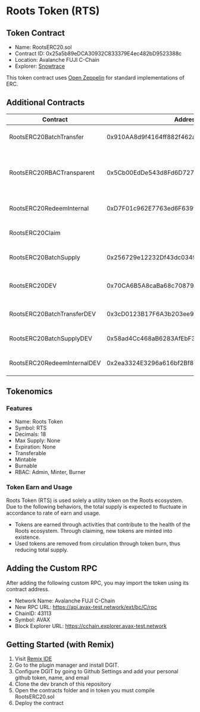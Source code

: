 # Roots Token (RTS)

## Token Contract
- Name: RootsERC20.sol
- Contract ID: 0x25a5b89eDCA30932C833379E4ec482bD9523388c
- Location: Avalanche FUJI C-Chain
- Explorer: [Snowtrace](https://testnet.snowtrace.io/address/0x25a5b89eDCA30932C833379E4ec482bD9523388c)

This token contract uses [Open Zeppelin](https://github.com/OpenZeppelin/openzeppelin-contracts) for standard implementations of ERC.

## Additional Contracts


| Contract | Address | RBAC | Description
| --- | --- | --- | --- |
| RootsERC20BatchTransfer | 0x910AA8d9f4164ff882f462afE27487Df08e64666 | Yes | Adds Batch Transfer to RTS |
| RootsERC20RBACTransparent | 0x5Cb00EdDe543d8Fd6D727174BeB430A19fd4c788 | Yes | Allows execution of RBAC operations while storing addresses |
| RootsERC20RedeemInternal | 0xD7F01c962E7763ed6F639f508fb509B949681065  | Yes | Redeem feature for RTS |
| RootsERC20Claim |  | Yes | Claim feature for RTS |
| RootsERC20BatchSupply | 0x256729e12232Df43dc034975a964CA5bB2BbD580 | Yes | Adds Batch Mint/Burn to RTS |
| RootsERC20DEV | 0x70CA6B5A8caBa68c70879f7693dF2C4e970a99C4 | Yes | Token used for development purposes
| RootsERC20BatchTransferDEV | 0x3cD0123B17F6A3b203ee90E8483eB2C1Fe672992 | Yes | Adds Batch Transfer to RTSDEV |
| RootsERC20BatchSupplyDEV | 0x58ad4Cc468aB6283AfEbF3F485eA46d15edDf178 | Yes | Adds Batch Mint/Burn to RTSDEV |
| RootsERC20RedeemInternalDEV | 0x2ea3324E3296a616bf2Bf876D86979EcA82475FF | Yes | Redeem feature for RTSDEV |

## Tokenomics
### Features
- Name: Roots Token
- Symbol: RTS
- Decimals: 18
- Max Supply: None
- Expiration: None
- Transferable
- Mintable
- Burnable
- RBAC: Admin, Minter, Burner


### Token Earn and Usage
Roots Token (RTS) is used solely a utility token on the Roots ecosystem. Due to the following behaviors, the total supply is expected to fluctuate in accordance to rate of earn and usage.
- Tokens are earned through activities that contribute to the health of the Roots ecosystem. Through claiming, new tokens are minted into existence.
- Used tokens are removed from circulation through token burn, thus reducing total supply.


## Adding the Custom RPC
After adding the following custom RPC, you may import the token using its contract address.
- Network Name: Avalanche FUJI C-Chain
- New RPC URL: https://api.avax-test.network/ext/bc/C/rpc
- ChainID: 43113
- Symbol: AVAX
- Block Explorer URL: https://cchain.explorer.avax-test.network


## Getting Started (with Remix)
1. Visit [Remix IDE](https://remix.ethereum.org/)
2. Go to the plugin manager and install DGIT.
3. Configure DGIT by going to Github Settings and add your personal github token, name, and email
4. Clone the dev branch of this repository
5. Open the contracts folder and in token you must compile RootsERC20.sol
6. Deploy the contract
